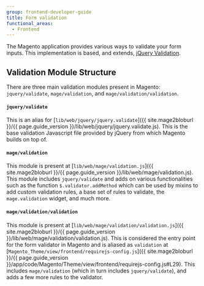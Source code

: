```yaml
---
group: frontend-developer-guide
title: Form validation
functional_areas:
  - Frontend
---
```


The Magento application provides various ways to validate your form inputs. This implementation is based, and extends, [jQuery Validation](https://jqueryvalidation.org/documentation).

## Validation Module Structure

There are three main validation modules present in Magento: `jquery/validate`, `mage/validation`, and `mage/validation/validation`.

#### `jquery/validate`

This is an alias for [`lib/web/jquery/jquery.validate`]({{ site.mage2bloburl }}/{{ page.guide_version }}/lib/web/jquery/jquery.validate.js). This is the base validation Javascript file provided by jQuery from which Magento builds on top of.

#### `mage/validation`

This module is present at [`lib/web/mage/validation.js`]({{ site.mage2bloburl }}/{{ page.guide_version }}/lib/web/mage/validation.js). This module includes `jquery/validate` and adds on various functionalities such as the function `$.validator.addMethod` which can be used by mixins to add custom validation rules, a base set of rules to validate, the `mage.validation` widget, and much more. 

#### `mage/validation/validation`

This module is present at [`lib/web/mage/validation/validation.js`]({{ site.mage2bloburl }}/{{ page.guide_version }}/lib/web/mage/validation/validation.js). This is considered the entry point for the form validator in Magento and is aliased as `validation` at [`Magento_Theme/view/frontend/requirejs-config.js`]({{ site.mage2bloburl }}/{{ page.guide_version }}/app/code/Magento/Theme/view/frontend/requirejs-config.js#L29). This includes `mage/validation` (which in turn includes `jquery/validate`), and adds a few more rules to the validator.

